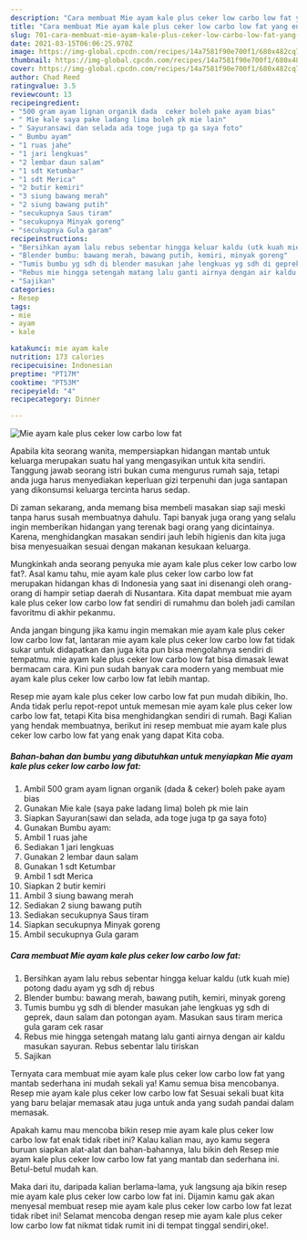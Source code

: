 ```yaml
---
description: "Cara membuat Mie ayam kale plus ceker low carbo low fat yang enak Untuk Jualan"
title: "Cara membuat Mie ayam kale plus ceker low carbo low fat yang enak Untuk Jualan"
slug: 701-cara-membuat-mie-ayam-kale-plus-ceker-low-carbo-low-fat-yang-enak-untuk-jualan
date: 2021-03-15T06:06:25.970Z
image: https://img-global.cpcdn.com/recipes/14a7581f90e700f1/680x482cq70/mie-ayam-kale-plus-ceker-low-carbo-low-fat-foto-resep-utama.jpg
thumbnail: https://img-global.cpcdn.com/recipes/14a7581f90e700f1/680x482cq70/mie-ayam-kale-plus-ceker-low-carbo-low-fat-foto-resep-utama.jpg
cover: https://img-global.cpcdn.com/recipes/14a7581f90e700f1/680x482cq70/mie-ayam-kale-plus-ceker-low-carbo-low-fat-foto-resep-utama.jpg
author: Chad Reed
ratingvalue: 3.5
reviewcount: 13
recipeingredient:
- "500 gram ayam lignan organik dada  ceker boleh pake ayam bias"
- " Mie kale saya pake ladang lima boleh pk mie lain"
- " Sayuransawi dan selada ada toge juga tp ga saya foto"
- " Bumbu ayam"
- "1 ruas jahe"
- "1 jari lengkuas"
- "2 lembar daun salam"
- "1 sdt Ketumbar"
- "1 sdt Merica"
- "2 butir kemiri"
- "3 siung bawang merah"
- "2 siung bawang putih"
- "secukupnya Saus tiram"
- "secukupnya Minyak goreng"
- "secukupnya Gula garam"
recipeinstructions:
- "Bersihkan ayam lalu rebus sebentar hingga keluar kaldu (utk kuah mie) potong dadu ayam yg sdh dj rebus"
- "Blender bumbu: bawang merah, bawang putih, kemiri, minyak goreng"
- "Tumis bumbu yg sdh di blender masukan jahe lengkuas yg sdh di geprek, daun salam dan potongan ayam. Masukan saus tiram merica gula garam cek rasar"
- "Rebus mie hingga setengah matang lalu ganti airnya dengan air kaldu masukan sayuran. Rebus sebentar lalu tiriskan"
- "Sajikan"
categories:
- Resep
tags:
- mie
- ayam
- kale

katakunci: mie ayam kale 
nutrition: 173 calories
recipecuisine: Indonesian
preptime: "PT17M"
cooktime: "PT53M"
recipeyield: "4"
recipecategory: Dinner

---
```



![Mie ayam kale plus ceker low carbo low fat](https://img-global.cpcdn.com/recipes/14a7581f90e700f1/680x482cq70/mie-ayam-kale-plus-ceker-low-carbo-low-fat-foto-resep-utama.jpg)

Apabila kita seorang wanita, mempersiapkan hidangan mantab untuk keluarga merupakan suatu hal yang mengasyikan untuk kita sendiri. Tanggung jawab seorang istri bukan cuma mengurus rumah saja, tetapi anda juga harus menyediakan keperluan gizi terpenuhi dan juga santapan yang dikonsumsi keluarga tercinta harus sedap.

Di zaman  sekarang, anda memang bisa membeli masakan siap saji meski tanpa harus susah membuatnya dahulu. Tapi banyak juga orang yang selalu ingin memberikan hidangan yang terenak bagi orang yang dicintainya. Karena, menghidangkan masakan sendiri jauh lebih higienis dan kita juga bisa menyesuaikan sesuai dengan makanan kesukaan keluarga. 



Mungkinkah anda seorang penyuka mie ayam kale plus ceker low carbo low fat?. Asal kamu tahu, mie ayam kale plus ceker low carbo low fat merupakan hidangan khas di Indonesia yang saat ini disenangi oleh orang-orang di hampir setiap daerah di Nusantara. Kita dapat membuat mie ayam kale plus ceker low carbo low fat sendiri di rumahmu dan boleh jadi camilan favoritmu di akhir pekanmu.

Anda jangan bingung jika kamu ingin memakan mie ayam kale plus ceker low carbo low fat, lantaran mie ayam kale plus ceker low carbo low fat tidak sukar untuk didapatkan dan juga kita pun bisa mengolahnya sendiri di tempatmu. mie ayam kale plus ceker low carbo low fat bisa dimasak lewat bermacam cara. Kini pun sudah banyak cara modern yang membuat mie ayam kale plus ceker low carbo low fat lebih mantap.

Resep mie ayam kale plus ceker low carbo low fat pun mudah dibikin, lho. Anda tidak perlu repot-repot untuk memesan mie ayam kale plus ceker low carbo low fat, tetapi Kita bisa menghidangkan sendiri di rumah. Bagi Kalian yang hendak membuatnya, berikut ini resep membuat mie ayam kale plus ceker low carbo low fat yang enak yang dapat Kita coba.

<!--inarticleads1-->

##### Bahan-bahan dan bumbu yang dibutuhkan untuk menyiapkan Mie ayam kale plus ceker low carbo low fat:

1. Ambil 500 gram ayam lignan organik (dada &amp; ceker) boleh pake ayam bias
1. Gunakan  Mie kale (saya pake ladang lima) boleh pk mie lain
1. Siapkan  Sayuran(sawi dan selada, ada toge juga tp ga saya foto)
1. Gunakan  Bumbu ayam:
1. Ambil 1 ruas jahe
1. Sediakan 1 jari lengkuas
1. Gunakan 2 lembar daun salam
1. Gunakan 1 sdt Ketumbar
1. Ambil 1 sdt Merica
1. Siapkan 2 butir kemiri
1. Ambil 3 siung bawang merah
1. Sediakan 2 siung bawang putih
1. Sediakan secukupnya Saus tiram
1. Siapkan secukupnya Minyak goreng
1. Ambil secukupnya Gula garam




<!--inarticleads2-->

##### Cara membuat Mie ayam kale plus ceker low carbo low fat:

1. Bersihkan ayam lalu rebus sebentar hingga keluar kaldu (utk kuah mie) potong dadu ayam yg sdh dj rebus
1. Blender bumbu: bawang merah, bawang putih, kemiri, minyak goreng
1. Tumis bumbu yg sdh di blender masukan jahe lengkuas yg sdh di geprek, daun salam dan potongan ayam. Masukan saus tiram merica gula garam cek rasar
1. Rebus mie hingga setengah matang lalu ganti airnya dengan air kaldu masukan sayuran. Rebus sebentar lalu tiriskan
1. Sajikan




Ternyata cara membuat mie ayam kale plus ceker low carbo low fat yang mantab sederhana ini mudah sekali ya! Kamu semua bisa mencobanya. Resep mie ayam kale plus ceker low carbo low fat Sesuai sekali buat kita yang baru belajar memasak atau juga untuk anda yang sudah pandai dalam memasak.

Apakah kamu mau mencoba bikin resep mie ayam kale plus ceker low carbo low fat enak tidak ribet ini? Kalau kalian mau, ayo kamu segera buruan siapkan alat-alat dan bahan-bahannya, lalu bikin deh Resep mie ayam kale plus ceker low carbo low fat yang mantab dan sederhana ini. Betul-betul mudah kan. 

Maka dari itu, daripada kalian berlama-lama, yuk langsung aja bikin resep mie ayam kale plus ceker low carbo low fat ini. Dijamin kamu gak akan menyesal membuat resep mie ayam kale plus ceker low carbo low fat lezat tidak ribet ini! Selamat mencoba dengan resep mie ayam kale plus ceker low carbo low fat nikmat tidak rumit ini di tempat tinggal sendiri,oke!.

